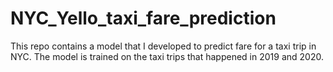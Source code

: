 # NYC_Yello_taxi_fare_prediction

This repo contains a model that I developed to predict fare for a taxi trip in NYC. The model is trained on the taxi trips that happened in 2019 and 2020.

